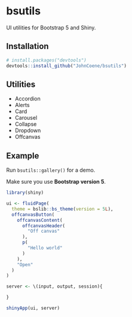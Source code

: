 <!-- badges: start -->
<!-- badges: end -->

# bsutils

UI utilities for Bootstrap 5 and Shiny.

## Installation

``` r
# install.packages("devtools")
devtools::install_github("JohnCoene/bsutils")
```

## Utilities

- Accordion
- Alerts
- Card
- Carousel
- Collapse
- Dropdown
- Offcanvas

## Example

Run `bsutils::gallery()` for a demo.

Make sure you use __Bootstrap version 5__.

```r
library(shiny)

ui <- fluidPage(
  theme = bslib::bs_theme(version = 5L),
  offcanvasButton(
    offcanvasContent(
      offcanvasHeader(
        "Off canvas"
      ),
      p(
        "Hello world"
      )
    ),
    "Open"
  )
)

server <- \(input, output, session){

}

shinyApp(ui, server)
```
